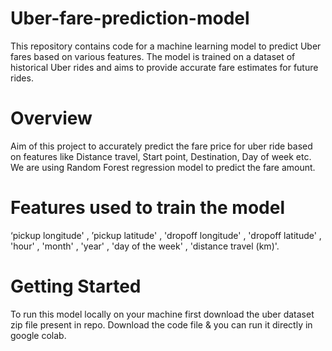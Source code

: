 # Uber-fare-prediction-model

This repository contains code for a machine learning model to predict Uber fares based on various features. The model is trained on a dataset of historical Uber rides and aims to provide accurate fare estimates for future rides.

# Overview
Aim of this project to accurately predict the fare price for uber ride based on features like Distance travel, Start point, Destination, Day of week etc.
We are using Random Forest regression model to predict the fare amount.

# Features used to train the model
‘pickup
longitude'
,
’pickup latitude'
,
'dropoff longitude'
,
'dropoff latitude'
,
'hour'
,
'month'
,
'year'
,
'day of the week'
,
'distance travel (km)'.

# Getting Started

To run this model locally on your machine first download the uber dataset zip file present in repo.
Download the code file & you can run it directly in google colab.
